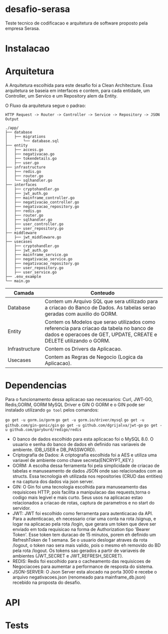 # desafio-serasa
Teste tecnico de codificacao e arquitetura de software proposto pela empresa Serasa.

# Instalacao

# Arquitetura
A Arquitetura escolhida para este desafio foi a Clean Architecture. Essa arquitetura se baseia em interfaces e contem, para cada entidade, um Controller, um Servico e um Repository alem da Entity. 

O Fluxo da arquitetura segue o padrao:

`
HTTP Request -> Router -> Controller -> Service -> Repository -> JSON Output
`

```
./app/
├── database
│   ├── migrations
│       └── database.sql
├── entity
│   ├── access.go
│   ├── negativacao.go
│   ├── tokendetails.go
│   ├── user.go
├── infrastructure
│   ├── redis.go
│   ├── router.go
│   └── sqlhandler.go
├── interfaces
│   ├── cryptohandler.go
│   ├── jwt_auth.go
│   ├── mainframe_controller.go
│   ├── negativacao_controller.go
│   ├── negativacao_repository.go
│   ├── redis.go
│   ├── router.go
│   ├── sqlhandler.go
│   ├── user_controller.go
│   ├── user_repository.go
├── middleware
│   ├── jwt_middleware.go
├── usecases
│   ├── cryptohandler.go
│   ├── jwt_auth.go
│   ├── mainframe_service.go
│   ├── negativacao_service.go
│   ├── negativacao_repository.go
│   ├── user_repository.go
│   ├── user_service.go
├── .env_example
└── main.go
```

| Camada |Conteudo|
| --- | --- |
| Database | Contem um Arquivo SQL que sera utilizado para a criacao do Banco de Dados. As tabelas serao geradas com auxilio do GORM. |
| Entity | Contem os Modelos que serao utilizados como referencia para criacao da tabela no banco de dados e operacoes de GET, UPDATE, CREATE e DELETE utilizando o GORM. |
| Infrastructure | Contem os Drivers da Aplicacao. |
| Usecases | Contem as Regras de Negocio (Logica da Aplicacao). |

# Dependencias
Para o funcionamento dessa aplicacao sao necessarios: Curl, JWT-GO, Redis,GORM, GORM MySQL Driver e GIN
O GORM e o GIN pode ser instalado utilizando `go tool` pelos comandos:

`go get -u gorm.io/gorm`
`go get -u gorm.io/driver/mysql`
`go get -u github.com/gin-gonic/gin`
`go get -u github.com/dgrijalva/jwt-go`
`go get -u github.com/garyburd/redigo/redis`

- O banco de dados escolhido para esta aplicacao foi o MySQL 8.0. O usuario e senha do banco de dados eh definido nas variaveis de ambiente. (DB_USER e DB_PASSWORD).
- Criptografia de Dados: A criptografia escolhida foi a AES e utiliza uma variavel de ambiente como chave secreta(ENCRYPT_KEY.)
- GORM: A escolha dessa ferramenta foi pela simplicidade de criacao de tabelas e manuseamento de dados JSON onde sao relacionados com as structs. Essa tecnologia eh utilizada nos repositories (CRUD das entities) e na captura dos dados via json server.
- GIN: O Gin foi uma tecnologia escolhida para manuseamento das requisicoes HTTP, pois facilita a manipulacao das requests,torna o codigo mais legivel e mais curto. Seus usos na aplicacao estao relacionados a criacao de rotas, captura de parametros e no start do servidor.
- JWT: JWT foi escolhido como ferramenta para autenticacao da API. Para a autenticacao, eh necessario criar uma conta na rota /signup, e logar na aplicacao pela rota /login, que gerara um token que deve ser enviado em toda requisicao na forma de Authorization tipo 'Bearer Token'. Esse token tem duracao de 15 minutos, porem eh definido um RefreshToken de 1 semana. Se o usuario deslogar atraves da rota /logout, o token nao sera mais valido, pois o mesmo eh removido do BD pela rota /logout. Os tokens sao gerados a partir de variaveis de ambientes (JWT_SECRET e JWT_REFRESH_SECRET).
- REDIS: Redis foi escolhido para o cacheamento das requisicoes de Negociacoes para aumentar a performance de resposta do sistema.
- JSON-SERVER: O Json Server esta alocado na porta 3000 e recebe o arquivo negativacoes.json (renomeado para mainframe_db.json) recebido na proposta do desafio.

# API

# Tests